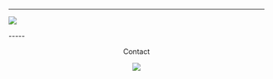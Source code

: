 -----
<p aling = "center">
<img src="https://cdn.discordapp.com/attachments/860200259124461568/860958719445303316/Trigun-trigun-40398288-500-300.gif">
 </p>
-----
<p align = "center">Contact</p>

<p align = "center">
<img src="https://discord.c99.nl/widget/theme-2/456142146299494402.png">
</p>
